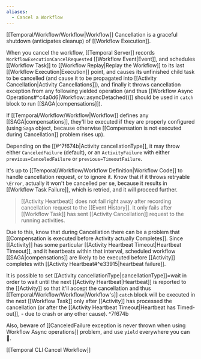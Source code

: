 ```yaml
---
aliases:
  - Cancel a Workflow
---
```

[[Temporal/Workflow/Workflow|Workflow]] Cancellation is a graceful shutdown (anticipates cleanup) of [[Workflow Execution]].

When you cancel the workflow, [[Temporal Server]] records `WorkflowExecutionCancelRequested` [[Workflow Event|Event]], and schedules [[Workflow Task]] to [[Workflow Replay|Replay the Workflow]]  to its last [[Workflow Execution|Execution]] point, and causes its unfinished child task to be cancelled (and cause it to be propagated into [[Activity Cancellation|Activity Cancellations]]), and finally it throws cancellation exception from any following yielded operation (and thus [[Workflow Async Operations#^c4a0d6|Workflow::asyncDetached()]] should be used in `catch` block to run [[SAGA|compensations]]).

If [[Temporal/Workflow/Workflow|Workflow]] defines any [[SAGA|compensations]], they'll be executed if they are properly configured (using `Saga` object, because otherwise [[Compensation is not executed during Cancellation]] problem rises up).

Depending on the [[#^7f674b|Activity cancellationType]], it may throw either `CanceledFailure` (default), or an `ActivityFailure` with either `previous=CanceledFailure` or `previous=TimeoutFailure`.

It's up to [[Temporal/Workflow/Workflow Definition|Workflow Code]] to handle cancellation request, or to ignore it. Know that if it throws retryable `\Error`, actually it won't be cancelled per se, because it results in [[Workflow Task Failure]], which is retried, and it will proceed further.

> [[Activity Heartbeat]] does not fail right away after recording cancellation request to the [[Event History]]. It only fails after [[Workflow Task]] has sent [[Activity Cancellation]] request to the running activities.

Due to this, know that during Cancellation there can be a problem that [[Compensation is executed before Activity actually Completes]]. Since [[Activity]] has some particular [[Activity Heartbeat Timeout|Heartbeat Timeout]], and it heartbeats within that interval, scheduled workflow [[SAGA|compensations]] are likely to be executed before [[Activity]] completes with [[Activity Heartbeat#^e33915|heartbeat failure]].

It is possible to set [[Activity cancellationType|cancellationType]]=wait in order to wait until the next [[Activity Heartbeat|Heartbeat]] is reported to the [[Activity]] so that it'll accept the cancellation and thus  [[Temporal/Workflow/Workflow|Workflow's]] `catch` block will be executed in the next [[Workflow Task]] only after [[Activity]] has processed the cancellation (or after the [[Activity Heartbeat Timeout|Heartbeat has Timed-out]], - due to crash or any other cause). ^7f674b

Also, beware of [[CanceledFailure exception is never thrown when using Workflow Async operations]] problem, and use `yield` everywhere you can 🙂.

[[Temporal CLI Cancel Workflow]]